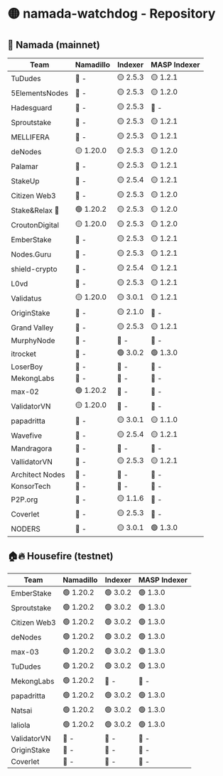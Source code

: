 # 🟡 namada-watchdog - Repository

## 🚀 Namada (mainnet)

| Team | Namadillo | Indexer | MASP Indexer |
|-|-|-|-|
| TuDudes | 🔴 - | 🟡 2.5.3 | 🟡 1.2.1 |
| 5ElementsNodes | 🔴 - | 🟡 2.5.3 | 🟡 1.2.0 |
| Hadesguard | 🔴 - | 🟡 2.5.3 | 🔴 - |
| Sproutstake | 🔴 - | 🟡 2.5.3 | 🟡 1.2.1 |
| MELLIFERA | 🔴 - | 🟡 2.5.3 | 🟡 1.2.1 |
| deNodes | 🟡 1.20.0 | 🟡 2.5.3 | 🟡 1.2.0 |
| Palamar | 🔴 - | 🟡 2.5.3 | 🟡 1.2.1 |
| StakeUp | 🔴 - | 🟡 2.5.4 | 🟡 1.2.1 |
| Citizen Web3 | 🔴 - | 🟡 2.5.3 | 🟡 1.2.0 |
| Stake&Relax 🦥 | 🟢 1.20.2 | 🟡 2.5.3 | 🟡 1.2.0 |
| CroutonDigital | 🟡 1.20.0 | 🟡 2.5.3 | 🟡 1.2.0 |
| EmberStake | 🔴 - | 🟡 2.5.3 | 🟡 1.2.1 |
| Nodes.Guru | 🔴 - | 🟡 2.5.3 | 🟡 1.2.1 |
| shield-crypto | 🔴 - | 🟡 2.5.4 | 🟡 1.2.1 |
| L0vd | 🔴 - | 🟡 2.5.3 | 🟡 1.2.1 |
| Validatus | 🟡 1.20.0 | 🟡 3.0.1 | 🟡 1.2.1 |
| OriginStake | 🔴 - | 🟡 2.1.0 | 🔴 - |
| Grand Valley | 🔴 - | 🟡 2.5.3 | 🟡 1.2.1 |
| MurphyNode | 🔴 - | 🔴 - | 🔴 - |
| itrocket | 🔴 - | 🟢 3.0.2 | 🟢 1.3.0 |
| LoserBoy | 🔴 - | 🔴 - | 🔴 - |
| MekongLabs | 🔴 - | 🔴 - | 🔴 - |
| max-02 | 🟢 1.20.2 | 🔴 - | 🔴 - |
| ValidatorVN | 🟡 1.20.0 | 🔴 - | 🔴 - |
| papadritta | 🔴 - | 🟡 3.0.1 | 🟡 1.1.0 |
| Wavefive | 🔴 - | 🟡 2.5.4 | 🟡 1.2.1 |
| Mandragora | 🔴 - | 🔴 - | 🔴 - |
| VallidatorVN | 🔴 - | 🟡 2.5.3 | 🟡 1.2.1 |
| Architect Nodes | 🔴 - | 🔴 - | 🔴 - |
| KonsorTech | 🔴 - | 🔴 - | 🔴 - |
| P2P.org | 🔴 - | 🟡 1.1.6 | 🔴 - |
| Coverlet | 🔴 - | 🟡 2.5.3 | 🔴 - |
| NODERS | 🔴 - | 🟡 3.0.1 | 🟢 1.3.0 |

## 🏠🔥 Housefire (testnet)

| Team | Namadillo | Indexer | MASP Indexer |
|-|-|-|-|
| EmberStake | 🟢 1.20.2 | 🟢 3.0.2 | 🟢 1.3.0 |
| Sproutstake | 🟢 1.20.2 | 🟢 3.0.2 | 🟢 1.3.0 |
| Citizen Web3 | 🟢 1.20.2 | 🟢 3.0.2 | 🟢 1.3.0 |
| deNodes | 🟢 1.20.2 | 🟢 3.0.2 | 🟢 1.3.0 |
| max-03 | 🟢 1.20.2 | 🟢 3.0.2 | 🟢 1.3.0 |
| TuDudes | 🟢 1.20.2 | 🟢 3.0.2 | 🟢 1.3.0 |
| MekongLabs | 🟢 1.20.2 | 🔴 - | 🔴 - |
| papadritta | 🟢 1.20.2 | 🟢 3.0.2 | 🟢 1.3.0 |
| Natsai | 🟢 1.20.2 | 🟢 3.0.2 | 🟢 1.3.0 |
| laliola | 🟢 1.20.2 | 🟢 3.0.2 | 🟢 1.3.0 |
| ValidatorVN | 🔴 - | 🔴 - | 🔴 - |
| OriginStake | 🔴 - | 🔴 - | 🔴 - |
| Coverlet | 🔴 - | 🔴 - | 🔴 - |


